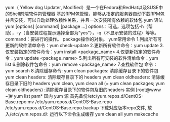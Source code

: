 yum（ Yellow dog Updater, Modified）是一个在Fedora和RedHat以及SUSE中的Shell前端软件包管理器
基於RPM包管理，能够从指定的服务器自动下载RPM包并且安装，可以自动处理依赖性关系，并且一次安装所有依赖的软体包
yum 语法
            yum [options] [command] [package ...]
            options：可选，选项包括-h（帮助），-y（当安装过程提示选择全部为"yes"），-q（不显示安装的过程）等等。
            command：要进行的操作。
            package操作的对象。
yum常用命令
            1.列出所有可更新的软件清单命令：yum check-update
            2.更新所有软件命令：yum update
            3.仅安装指定的软件命令：yum install <package_name>
            4.仅更新指定的软件命令：yum update <package_name>
            5.列出所有可安裝的软件清单命令：yum list
            6.删除软件包命令：yum remove <package_name>
            7.查找软件包 命令：yum search <keyword>
            8.清除缓存命令:
                      yum clean packages: 清除缓存目录下的软件包
                      yum clean headers: 清除缓存目录下的 headers
                      yum clean oldheaders: 清除缓存目录下旧的 headers
                      yum clean, yum clean all (= yum clean packages; yum clean oldheaders) :清除缓存目录下的软件包及旧的headers
            实例 [root@www ~]# yum list pam*
国内 yum 源
            首先备份/etc/yum.repos.d/CentOS-Base.repo:mv /etc/yum.repos.d/CentOS-Base.repo /etc/yum.repos.d/CentOS-Base.repo.backup
            下载对应版本repo文件, 放入/etc/yum.repos.d/:
            运行以下命令生成缓存    yum clean all
                                  yum makecache
                                                            
